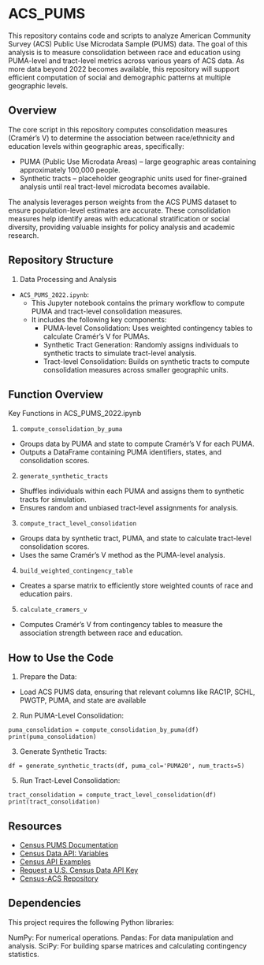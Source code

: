 # ACS_PUMS

This repository contains code and scripts to analyze American Community Survey (ACS) Public Use Microdata Sample (PUMS) data. The goal of this analysis is to measure consolidation between race and education using PUMA-level and tract-level metrics across various years of ACS data. As more data beyond 2022 becomes available, this repository will support efficient computation of social and demographic patterns at multiple geographic levels.

## Overview
The core script in this repository computes consolidation measures (Cramér’s V) to determine the association between race/ethnicity and education levels within geographic areas, specifically:

* PUMA (Public Use Microdata Areas) – large geographic areas containing approximately 100,000 people.
* Synthetic tracts – placeholder geographic units used for finer-grained analysis until real tract-level microdata becomes available.

The analysis leverages person weights from the ACS PUMS dataset to ensure population-level estimates are accurate. These consolidation measures help identify areas with educational stratification or social diversity, providing valuable insights for policy analysis and academic research.

## Repository Structure
1. Data Processing and Analysis
* `ACS_PUMS_2022.ipynb`:
  * This Jupyter notebook contains the primary workflow to compute PUMA and tract-level consolidation measures.
  * It includes the following key components:
      * PUMA-level Consolidation: Uses weighted contingency tables to calculate Cramér’s V for PUMAs.
      * Synthetic Tract Generation: Randomly assigns individuals to synthetic tracts to simulate tract-level analysis.
      * Tract-level Consolidation: Builds on synthetic tracts to compute consolidation measures across smaller geographic units.

## Function Overview
Key Functions in ACS_PUMS_2022.ipynb
1. `compute_consolidation_by_puma`
  * Groups data by PUMA and state to compute Cramér’s V for each PUMA.
  * Outputs a DataFrame containing PUMA identifiers, states, and consolidation scores.
2. `generate_synthetic_tracts`

  * Shuffles individuals within each PUMA and assigns them to synthetic tracts for simulation.
  * Ensures random and unbiased tract-level assignments for analysis.
3. `compute_tract_level_consolidation`

  * Groups data by synthetic tract, PUMA, and state to calculate tract-level consolidation scores.
  * Uses the same Cramér’s V method as the PUMA-level analysis.
4. `build_weighted_contingency_table`

  * Creates a sparse matrix to efficiently store weighted counts of race and education pairs.
5. `calculate_cramers_v`

  * Computes Cramér’s V from contingency tables to measure the association strength between race and education.

## How to Use the Code
1. Prepare the Data:

  * Load ACS PUMS data, ensuring that relevant columns like RAC1P, SCHL, PWGTP, PUMA, and state are available

2. Run PUMA-Level Consolidation:

`puma_consolidation = compute_consolidation_by_puma(df)`
`print(puma_consolidation)`

3. Generate Synthetic Tracts:

`df = generate_synthetic_tracts(df, puma_col='PUMA20', num_tracts=5)`

5. Run Tract-Level Consolidation:

`tract_consolidation = compute_tract_level_consolidation(df)`
`print(tract_consolidation)`

## Resources
* [Census PUMS Documentation](https://www.census.gov/programs-surveys/acs/microdata/documentation.html)
* [Census Data API: Variables](https://api.census.gov/data/2022/acs/acs5/pums/variables.html)
* [Census API Examples](https://api.census.gov/data/2022/acs/acs5/pums/examples.html)
* [Request a U.S. Census Data API Key](https://api.census.gov/data/key_signup.html)
* [Census-ACS Repository](https://github.com/Census-ACS/census)

## Dependencies
This project requires the following Python libraries:

NumPy: For numerical operations.
Pandas: For data manipulation and analysis.
SciPy: For building sparse matrices and calculating contingency statistics.
